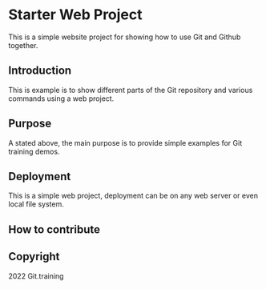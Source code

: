 # Starter Web Project
This is a simple website project for showing how to use Git and Github together.
## Introduction
This is example is to show different parts of the Git repository and various commands using a web project.
## Purpose
A stated above, the main purpose is to provide simple examples for Git training demos.
## Deployment
This is a simple web project, deployment can be on any web server or even local file system.
## How to contribute

## Copyright
2022 Git.training